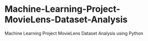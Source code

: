 # Machine-Learning-Project-MovieLens-Dataset-Analysis
Machine Learning Project MovieLens Dataset Analysis using Python
